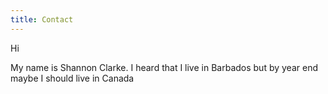 ```yaml
---
title: Contact
---
```

Hi

My name is Shannon Clarke. I heard that I live in Barbados but by year end maybe I should live in Canada

